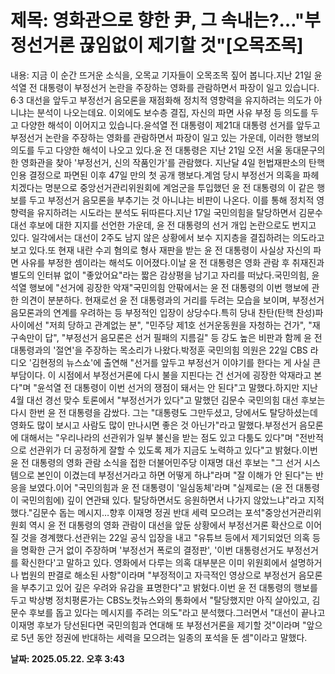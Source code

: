 # **제목: 영화관으로 향한 尹, 그 속내는?…"부정선거론 끊임없이 제기할 것"[오목조목]**

  내용: 지금 이 순간 뜨거운 소식을, 오목교 기자들이 오목조목 짚어 봅니다.지난 21일 윤석열 전 대통령이 부정선거 논란을 주장하는 영화를 관람하면서 파장이 일고 있습니다. 6·3 대선을 앞두고 부정선거 음모론을 재점화해 정치적 영향력을 유지하려는 의도가 아니냐는 분석이 나오는데요. 이외에도 보수층 결집, 자신의 파면 사유 부정 등 의도를 두고 다양한 해석이 이어지고 있습니다.윤석열 전 대통령이 제21대 대통령 선거를 앞두고 부정선거 논란을 주장하는 영화를 관람하면서 파장이 일고 있는 가운데, 이러한 행보의 의도를 두고 다양한 해석이 나오고 있다.윤 전 대통령은 지난 21일 오전 서울 동대문구의 한 영화관을 찾아 '부정선거, 신의 작품인가'를 관람했다. 지난달 4일 헌법재판소의 탄핵 인용 결정으로 파면된 이후 47일 만의 첫 공개 행보다.계엄 당시 부정선거 의혹을 파헤치겠다는 명분으로 중앙선거관리위원회에 계엄군을 투입했던 윤 전 대통령의 이 같은 행보를 두고 부정선거 음모론을 부추기는 것 아니냐는 비판이 나온다. 이를 통해 정치적 영향력을 유지하려는 시도라는 분석도 뒤따른다.지난 17일 국민의힘을 탈당하면서 김문수 대선 후보에 대한 지지를 선언한 가운데, 윤 전 대통령의 선거 개입 논란으로도 번지고 있다. 일각에서는 대선이 2주도 남지 않은 상황에서 보수 지지층을 결집하려는 의도라고 보고 있다.또 현재 내란 수괴 혐의로 형사 재판을 받는 윤 전 대통령이 사실상 자신의 파면 사유를 부정한 셈이라는 해석도 이어졌다.이날 윤 전 대통령은 영화 관람 후 취재진과 별도의 인터뷰 없이 "좋았어요"라는 짧은 감상평을 남기고 자리를 떠났다.국민의힘, 윤석열 행보에 "선거에 굉장한 악재"국민의힘 안팎에서는 윤 전 대통령의 이번 행보에 관한 의견이 분분하다. 현재로선 윤 전 대통령과의 거리를 두려는 모습을 보이며, 부정선거 음모론과의 연계를 우려하는 등 부정적인 입장이 상당수다.특히 당내 찬탄(탄핵 찬성)파 사이에선 "저희 당하고 관계없는 분", "민주당 제1호 선거운동원을 자청하는 건가", "재구속만이 답", "부정선거 음모론은 선거 필패의 지름길" 등 강도 높은 비판과 함께 윤 전 대통령과의 '절연'을 주장하는 목소리가 나왔다.박정훈 국민의힘 의원은 22일 CBS 라디오 '김현정의 뉴스쇼'에 출연해 "선거를 앞두고 부정선거 이야기를 한다는 게 사실 큰 부담이다. 이 시점에서 부정선거론에 다시 불을 지핀다는 건 선거에 굉장한 악재라고 본다"며 "윤석열 전 대통령이 이번 선거의 쟁점이 돼서는 안 된다"고 말했다.하지만 지난 4월 대선 경선 맞수 토론에서 "부정선거가 있다"고 말했던 김문수 국민의힘 대선 후보는 다시 한번 윤 전 대통령을 감쌌다. 그는 "대통령도 그만두셨고, 당에서도 탈당하셨는데 영화도 많이 보시고 사람도 많이 만나시면 좋은 것 아닌가"라고 말했다.부정선거 음모론에 대해서는 "우리나라의 선관위가 일부 불신을 받는 점도 있고 다툼도 있다"며 "전반적으로 선관위가 더 공정하게 잘할 수 있도록 제가 지금도 노력하고 있다"고 밝혔다.이번 윤 전 대통령의 영화 관람 소식을 접한 더불어민주당 이재명 대선 후보는 "그 선거 시스템으로 본인이 이겼는데 부정선거라고 하면 어떻게 하냐"라며 "잘 이해가 안 된다"는 반응을 보였다.이어 "국민의힘과 윤 전 대통령이 '일심동체'라며 "실제로는 (윤 전 대통령이 국민의힘에) 깊이 연관돼 있다. 탈당하면서도 응원하면서 나가지 않았느냐"라고 지적했다."김문수 돕는 메시지…향후 이재명 정권 반대 세력 모으려는 포석"중앙선거관리위원회 역시 윤 전 대통령의 영화 관람이 대선을 앞둔 상황에서 부정선거론 확산으로 이어질 것을 경계했다.선관위는 22일 공식 입장을 내고 "유튜브 등에서 제기되었던 의혹 등을 명확한 근거 없이 주장하며 '부정선거 폭로의 결정판', '이번 대통령선거도 부정선거를 확신한다'고 말하고 있다. 영화에서 다루는 의혹 대부분은 이미 위원회에서 설명하거나 법원의 판결로 해소된 사항"이라며 "부정적이고 자극적인 영상으로 부정선거 음모론을 부추기고 있어 깊은 우려와 유감을 표명한다"고 밝혔다.이번 윤 전 대통령의 행보를 두고 박상병 정치평론가는 CBS노컷뉴스와의 통화에서 "탈당했지만 아직 살아있고, 김문수 후보를 돕고 있다는 메시지를 주려는 의도"라고 분석했다.그러면서 "대선이 끝나고 이재명 후보가 당선된다면 국민의힘과 연대해 또 부정선거론을 제기할 것"이라며 "앞으로 5년 동안 정권에 반대하는 세력을 모으려는 일종의 포석을 둔 셈"이라고 말했다.

  **날짜: 2025.05.22. 오후 3:43**